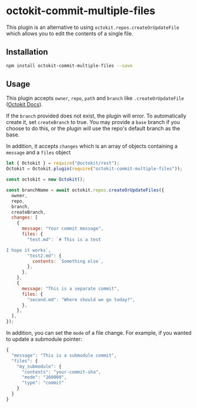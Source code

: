 # octokit-commit-multiple-files

This plugin is an alternative to using `octokit.repos.createOrUpdateFile` which allows you to edit the contents of a single file.

## Installation

```bash
npm install octokit-commit-multiple-files --save
```

## Usage

This plugin accepts `owner`, `repo`, `path` and `branch` like `.createOrUpdateFile` ([Octokit Docs](https://octokit.github.io/rest.js/#octokit-routes-repos-create-or-update-file)).

If the `branch` provided does not exist, the plugin will error. To automatically create it, set `createBranch` to true. You may provide a `base` branch if you choose to do this, or the plugin will use the repo's default branch as the base.

In addition, it accepts `changes` which is an array of objects containing a `message` and a `files` object

```javascript
let { Octokit } = require("@octokit/rest");
Octokit = Octokit.plugin(require("octokit-commit-multiple-files"));

const octokit = new Octokit();

const branchName = await octokit.repos.createOrUpdateFiles({
  owner,
  repo,
  branch,
  createBranch,
  changes: [
    {
      message: "Your commit message",
      files: {
        "test.md": `# This is a test

I hope it works`,
        "test2.md": {
          contents: `Something else`,
        },
      },
    },
    {
      message: "This is a separate commit",
      files: {
        "second.md": "Where should we go today?",
      },
    },
  ],
});
```

In addition, you can set the `mode` of a file change. For example, if you wanted to update a submodule pointer:

```javascript
{
  "message": "This is a submodule commit",
  "files": {
    "my_submodule": {
      "contents": "your-commit-sha",
      "mode": "160000",
      "type": "commit"
    }
  }
}
```
